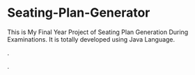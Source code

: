# Seating-Plan-Generator

This is My Final Year Project of Seating Plan Generation During Examinations. It is totally developed using Java Language.









































.




































































































































































































































































































































































































































































































.







































